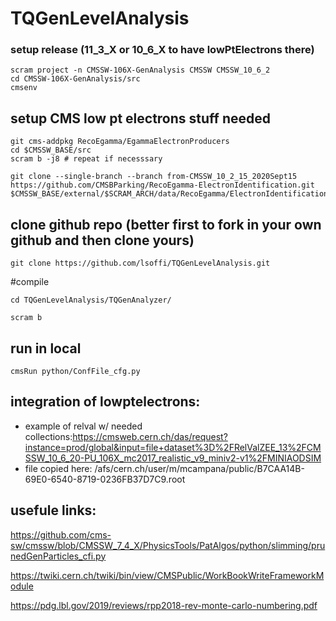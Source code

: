 # TQGenLevelAnalysis

### setup release (11_3_X or 10_6_X to have lowPtElectrons there)

```
scram project -n CMSSW-106X-GenAnalysis CMSSW CMSSW_10_6_2
cd CMSSW-106X-GenAnalysis/src
cmsenv
```

## setup CMS low pt electrons stuff needed
```
git cms-addpkg RecoEgamma/EgammaElectronProducers
cd $CMSSW_BASE/src
scram b -j8 # repeat if necesssary

git clone --single-branch --branch from-CMSSW_10_2_15_2020Sept15 https://github.com/CMSBParking/RecoEgamma-ElectronIdentification.git $CMSSW_BASE/external/$SCRAM_ARCH/data/RecoEgamma/ElectronIdentification/data
```


## clone github repo (better first to fork in your own github and then clone yours)
```
git clone https://github.com/lsoffi/TQGenLevelAnalysis.git
```



#compile
```
cd TQGenLevelAnalysis/TQGenAnalyzer/

scram b
```

## run in local
```
cmsRun python/ConfFile_cfg.py
```








## integration of lowptelectrons:

- example of relval w/ needed collections:https://cmsweb.cern.ch/das/request?instance=prod/global&input=file+dataset%3D%2FRelValZEE_13%2FCMSSW_10_6_20-PU_106X_mc2017_realistic_v9_miniv2-v1%2FMINIAODSIM
- file copied here: /afs/cern.ch/user/m/mcampana/public/B7CAA14B-69E0-6540-8719-0236FB37D7C9.root









## usefule links:

https://github.com/cms-sw/cmssw/blob/CMSSW_7_4_X/PhysicsTools/PatAlgos/python/slimming/prunedGenParticles_cfi.py

https://twiki.cern.ch/twiki/bin/view/CMSPublic/WorkBookWriteFrameworkModule

https://pdg.lbl.gov/2019/reviews/rpp2018-rev-monte-carlo-numbering.pdf
